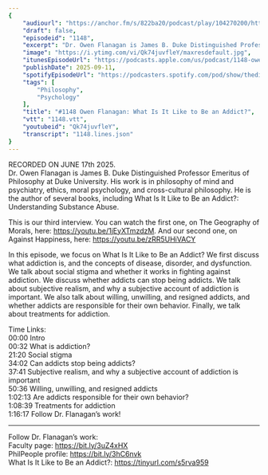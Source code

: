 ```yaml
---
{
	"audiourl": "https://anchor.fm/s/822ba20/podcast/play/104270200/https%3A%2F%2Fd3ctxlq1ktw2nl.cloudfront.net%2Fstaging%2F2025-5-17%2F4e681fbf-c738-3fa1-aa7a-808e69961581.m4a",
	"draft": false,
	"episodeid": "1148",
	"excerpt": "Dr. Owen Flanagan is James B. Duke Distinguished Professor Emeritus of Philosophy at Duke University. His work is in philosophy of mind and psychiatry, ethics, moral psychology, and cross-cultural philosophy. He is the author of several books, including What Is It Like to Be an Addict?: Understanding Substance Abuse.",
	"image": "https://i.ytimg.com/vi/Qk74juvfleY/maxresdefault.jpg",
	"itunesEpisodeUrl": "https://podcasts.apple.com/us/podcast/1148-owen-flanagan-what-is-it-like-to-be-an-addict/id1451347236?i=1000726380551&uo=4",
	"publishDate": 2025-09-11,
	"spotifyEpisodeUrl": "https://podcasters.spotify.com/pod/show/thedissenter/episodes/1148-Owen-Flanagan-What-Is-It-Like-to-Be-an-Addict-e34cito",
	"tags": [
		"Philosophy",
		"Psychology"
	],
	"title": "#1148 Owen Flanagan: What Is It Like to Be an Addict?",
	"vtt": "1148.vtt",
	"youtubeid": "Qk74juvfleY",
	"transcript": "1148.lines.json"
}
---
```

RECORDED ON JUNE 17th 2025.  
Dr. Owen Flanagan is James B. Duke Distinguished Professor Emeritus of Philosophy at Duke University. His work is in philosophy of mind and psychiatry, ethics, moral psychology, and cross-cultural philosophy. He is the author of several books, including What Is It Like to Be an Addict?: Understanding Substance Abuse.

This is our third interview. You can watch the first one, on The Geography of Morals, here: https://youtu.be/1jEyXTmzdzM. And our second one, on Against Happiness, here: https://youtu.be/zRR5UHiVACY

In this episode, we focus on What Is It Like to Be an Addict? We first discuss what addiction is, and the concepts of disease, disorder, and dysfunction. We talk about social stigma and whether it works in fighting against addiction. We discuss whether addicts can stop being addicts. We talk about subjective realism, and why a subjective account of addiction is important. We also talk about willing, unwilling, and resigned addicts, and whether addicts are responsible for their own behavior. Finally, we talk about treatments for addiction.


Time Links:  
<time>00:00</time> Intro  
<time>00:32</time> What is addiction?  
<time>21:20</time> Social stigma  
<time>34:02</time> Can addicts stop being addicts?  
<time>37:41</time> Subjective realism, and why a subjective account of addiction is important  
<time>50:36</time> Willing, unwilling, and resigned addicts  
<time>1:02:13</time> Are addicts responsible for their own behavior?  
<time>1:08:39</time> Treatments for addiction  
<time>1:16:17</time> Follow Dr. Flanagan’s work!

---

Follow Dr. Flanagan’s work:  
Faculty page: https://bit.ly/3uZ4xHX  
PhilPeople profile: https://bit.ly/3hC6nvk  
What Is It Like to Be an Addict?: https://tinyurl.com/s5rva959
